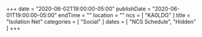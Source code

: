 +++
date = "2020-06-02T19:00:00-05:00"
publishDate = "2020-06-01T19:00:00-05:00"
endTime = ""
location = ""
ncs = [ "KA0LDG" ]
title = "Isolation Net"
categories = [ "Social" ]
dates = [ "NCS Schedule", "Hidden" ]
+++
